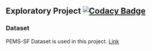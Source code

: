 ## Exploratory Project [![Codacy Badge](https://api.codacy.com/project/badge/Grade/4b881ce5814c4f0fae6957857097843e)](https://www.codacy.com?utm_source=github.com&amp;utm_medium=referral&amp;utm_content=nishantwrp/exploratory-project&amp;utm_campaign=Badge_Grade)

### Dataset

PEMS-SF Dataset is used in this project.
[Link](https://archive.ics.uci.edu/ml/datasets/PEMS-SF)
